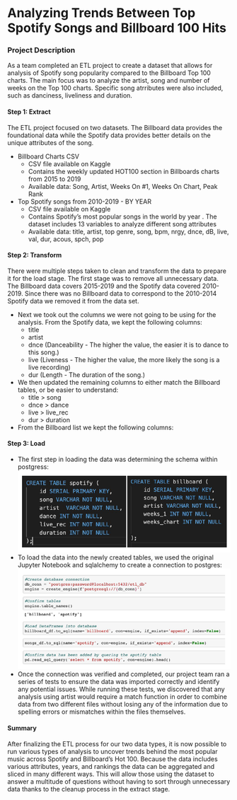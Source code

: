 # Analyzing Trends Between Top Spotify Songs and Billboard 100 Hits

### Project Description

As a team completed an ETL project to create a dataset that allows for analysis of Spotify song popularity compared to the Billboard Top 100 charts. The main focus was to analyze the artist, song and number of weeks on the Top 100 charts. Specific song atrributes were also included, such as danciness, liveliness and duration.

#### Step 1: Extract
The ETL project focused on two datasets. The Billboard data provides the foundational data while the Spotify data provides better details on the unique attributes of the song.
* Billboard Charts CSV
  - CSV file available on Kaggle
  - Contains the weekly updated HOT100 section in Billboards charts from 2015 to 2019
  - Available data: Song, Artist, Weeks On #1, Weeks On Chart, Peak Rank
* Top Spotify songs from 2010-2019 - BY YEAR
  - CSV file available on Kaggle
  - Contains Spotify’s most popular songs in the world by year . The dataset includes 13 variables to analyze different song attributes
  - Available data: title, artist, top genre, song, bpm, nrgy, dnce, dB, live, val, dur, acous, spch, pop

#### Step 2: Transform
There were multiple steps taken to clean and transform the data to prepare it for the load stage. The first stage was to remove all unnecessary data. The Billboard data covers 2015-2019 and the Spotify data covered 2010-2019. Since there was no Billboard data to correspond to the 2010-2014 Spotify data we removed it from the data set.
* Next we took out the columns we were not going to be using for the analysis. From the Spotify
data, we kept the following columns:
   - title
   - artist
   - dnce (Danceability - The higher the value, the easier it is to dance to this song.)
   - live (Liveness - The higher the value, the more likely the song is a live recording)
   - dur (Length - The duration of the song.)
* We then updated the remaining columns to either match the Billboard tables, or be easier to
understand:
   - title > song
   - dnce > dance
   - live > live_rec
   - dur > duration
* From the Billboard list we kept the following columns:

#### Step 3: Load
* The first step in loading the data was determining the schema within postgress:
![](images/postgress.png)
* To load the data into the newly created tables, we used the original Jupyter Notebook and
sqlalchemy to create a connection to postgres:
![](images/load.png)
* Once the connection was verified and completed, our project team ran a series of tests to
ensure the data was imported correctly and identify any potential issues. While running these
tests, we discovered that any analysis using artist would require a match function in order to
combine data from two different files without losing any of the information due to spelling errors
or mismatches within the files themselves.

#### Summary
After finalizing the ETL process for our two data types, it is now possible to run various types of
analysis to uncover trends behind the most popular music across Spotify and Billboard’s Hot
100. Because the data includes various attributes, years, and rankings the data can be
aggregated and sliced in many different ways. This will allow those using the dataset to answer
a multitude of questions without having to sort through unnecessary data thanks to the cleanup
process in the extract stage.   
